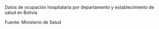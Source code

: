 Datos de ocupación hospitalaria por departamento y establecimiento de salud en Bolivia

Fuente: Ministerio de Salud

